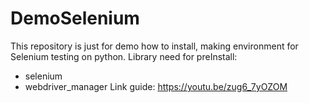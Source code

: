 # DemoSelenium
This repository is just for demo how to install, making environment for Selenium testing on python.
Library need for preInstall:
- selenium 
- webdriver_manager 
Link guide: https://youtu.be/zug6_7yOZOM
